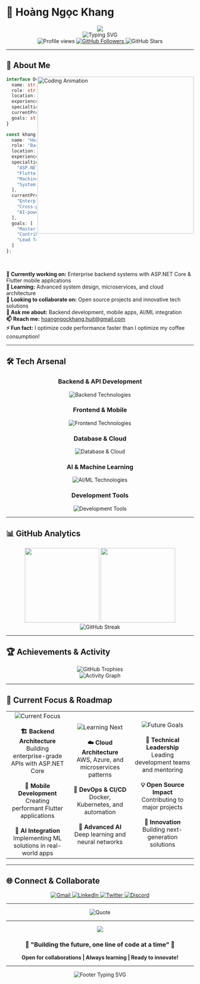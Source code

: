 # 🚀 Hoàng Ngọc Khang

<div align="center">
  <img src="https://capsule-render.vercel.app/api?type=waving&color=gradient&customColorList=6&height=300&section=header&text=Backend%20Developer&fontSize=60&fontColor=fff&animation=fadeIn&fontAlignY=30&desc=Building%20the%20future%20with%20code&descSize=20&descAlignY=50"/>
</div>

<div align="center">
  <img src="https://readme-typing-svg.herokuapp.com?font=Fira+Code&weight=600&size=28&duration=3000&pause=1000&color=00D4FF&center=true&vCenter=true&width=800&height=80&lines=💻+Backend+Developer+%7C+AI+Enthusiast;🔥+Building+Scalable+Solutions;🌟+Open+Source+Contributor;⚡+Performance+Optimization+Expert" alt="Typing SVG" />
</div>

<div align="center">
  <img src="https://komarev.com/ghpvc/?username=HoangNgocKhang2004&label=Profile%20Views&color=00d4ff&style=for-the-badge" alt="Profile views" />
  <a href="https://github.com/HoangNgocKhang2004">
    <img src="https://img.shields.io/github/followers/HoangNgocKhang2004?label=Followers&style=for-the-badge&color=00d4ff&logo=github&logoColor=white" alt="GitHub Followers"/>
  </a>
  <img src="https://img.shields.io/github/stars/HoangNgocKhang2004?style=for-the-badge&color=ff6b6b&logo=github&logoColor=white" alt="GitHub Stars"/>
</div>

---

## 🎯 **About Me**

<img align="right" alt="Coding Animation" width="420" src="https://raw.githubusercontent.com/abhisheknaiidu/abhisheknaiidu/master/code.gif">

```typescript
interface Developer {
  name: string;
  role: string;
  location: string;
  experience: string;
  specialties: string[];
  currentProjects: string[];
  goals: string[];
}

const khang: Developer = {
  name: "Hoàng Ngọc Khang",
  role: "Backend Developer & AI Enthusiast",
  location: "Ho Chi Minh City, Vietnam 🇻🇳",
  experience: "Building scalable solutions",
  specialties: [
    "ASP.NET Core Architecture",
    "Flutter Development",
    "Machine Learning Integration",
    "System Design"
  ],
  currentProjects: [
    "Enterprise Backend Systems",
    "Cross-platform Mobile Apps",
    "AI-powered Solutions"
  ],
  goals: [
    "Master Cloud Architecture",
    "Contribute to Open Source",
    "Lead Technical Teams"
  ]
};
```

<br clear="right"/>

**🔭 Currently working on:** Enterprise backend systems with ASP.NET Core & Flutter mobile applications  
**🌱 Learning:** Advanced system design, microservices, and cloud architecture  
**👯 Looking to collaborate on:** Open source projects and innovative tech solutions  
**💬 Ask me about:** Backend development, mobile apps, AI/ML integration  
**📫 Reach me:** [hoangngockhang.huit@gmail.com](mailto:hoangngockhang.huit@gmail.com)  
**⚡ Fun fact:** I optimize code performance faster than I optimize my coffee consumption!

---

## 🛠️ **Tech Arsenal**

<div align="center">

### **Backend & API Development**
<img src="https://skillicons.dev/icons?i=dotnet,cs,python,nodejs,flask,fastapi,express&theme=dark" alt="Backend Technologies"/>

### **Frontend & Mobile**
<img src="https://skillicons.dev/icons?i=flutter,dart,react,js,ts,html,css,tailwind&theme=dark" alt="Frontend Technologies"/>

### **Database & Cloud**
<img src="https://skillicons.dev/icons?i=mysql,postgresql,mongodb,firebase,azure,aws,docker&theme=dark" alt="Database & Cloud"/>

### **AI & Machine Learning**
<img src="https://skillicons.dev/icons?i=tensorflow,pytorch,python,opencv&theme=dark" alt="AI/ML Technologies"/>

### **Development Tools**
<img src="https://skillicons.dev/icons?i=git,github,vscode,androidstudio,postman,linux&theme=dark" alt="Development Tools"/>

</div>

---

## 📊 **GitHub Analytics**

<div align="center">
  <img height="200em" src="https://github-readme-stats.vercel.app/api?username=HoangNgocKhang2004&show_icons=true&theme=react&include_all_commits=true&count_private=true&border_radius=20&hide_border=true&bg_color=0D1117&title_color=00d4ff&icon_color=ff6b6b&text_color=ffffff&ring_color=00d4ff"/>
  <img height="200em" src="https://github-readme-stats.vercel.app/api/top-langs/?username=HoangNgocKhang2004&layout=compact&langs_count=8&theme=react&border_radius=20&hide_border=true&bg_color=0D1117&title_color=00d4ff&text_color=ffffff"/>
</div>

<div align="center">
  <img src="https://github-readme-streak-stats.herokuapp.com/?user=HoangNgocKhang2004&theme=react&hide_border=true&border_radius=20&ring=00d4ff&fire=ff6b6b&currStreakLabel=00d4ff&background=0D1117" alt="GitHub Streak"/>
</div>

---

## 🏆 **Achievements & Activity**

<div align="center">
  <img src="https://github-profile-trophy.vercel.app/?username=HoangNgocKhang2004&theme=discord&no-frame=true&no-bg=true&margin-w=4&column=7" alt="GitHub Trophies"/>
</div>

<div align="center">
  <img src="https://github-readme-activity-graph.vercel.app/graph?username=HoangNgocKhang2004&theme=react-dark&bg_color=0D1117&color=00d4ff&line=ff6b6b&point=00d4ff&area=true&hide_border=true&border_radius=20" alt="Activity Graph"/>
</div>

---

## 🎯 **Current Focus & Roadmap**

<div align="center">
  <table>
    <tr>
      <td align="center" width="33%">
        <img src="https://img.shields.io/badge/-🔥_Current_Focus-00d4ff?style=for-the-badge&labelColor=0D1117" alt="Current Focus"/>
        <br><br>
        <strong>🏗️ Backend Architecture</strong><br>
        Building enterprise-grade APIs with ASP.NET Core<br><br>
        <strong>📱 Mobile Development</strong><br>
        Creating performant Flutter applications<br><br>
        <strong>🤖 AI Integration</strong><br>
        Implementing ML solutions in real-world apps
      </td>
      <td align="center" width="33%">
        <img src="https://img.shields.io/badge/-🚀_Learning_Next-ff6b6b?style=for-the-badge&labelColor=0D1117" alt="Learning Next"/>
        <br><br>
        <strong>☁️ Cloud Architecture</strong><br>
        AWS, Azure, and microservices patterns<br><br>
        <strong>🔧 DevOps & CI/CD</strong><br>
        Docker, Kubernetes, and automation<br><br>
        <strong>🧠 Advanced AI</strong><br>
        Deep learning and neural networks
      </td>
      <td align="center" width="33%">
        <img src="https://img.shields.io/badge/-🎯_Future_Goals-4ecdc4?style=for-the-badge&labelColor=0D1117" alt="Future Goals"/>
        <br><br>
        <strong>🌟 Technical Leadership</strong><br>
        Leading development teams and mentoring<br><br>
        <strong>💡 Open Source Impact</strong><br>
        Contributing to major projects<br><br>
        <strong>🚀 Innovation</strong><br>
        Building next-generation solutions
      </td>
    </tr>
  </table>
</div>

---

## 🌐 **Connect & Collaborate**

<div align="center">
  <a href="mailto:hoangngockhang.huit@gmail.com">
    <img src="https://img.shields.io/badge/Gmail-D14836?style=for-the-badge&logo=gmail&logoColor=white&labelColor=0D1117" alt="Gmail"/>
  </a>
  <a href="https://linkedin.com/in/your-profile">
    <img src="https://img.shields.io/badge/LinkedIn-0077B5?style=for-the-badge&logo=linkedin&logoColor=white&labelColor=0D1117" alt="LinkedIn"/>
  </a>
  <a href="https://twitter.com/your-handle">
    <img src="https://img.shields.io/badge/Twitter-1DA1F2?style=for-the-badge&logo=twitter&logoColor=white&labelColor=0D1117" alt="Twitter"/>
  </a>
  <a href="https://discord.com/users/your-id">
    <img src="https://img.shields.io/badge/Discord-7289DA?style=for-the-badge&logo=discord&logoColor=white&labelColor=0D1117" alt="Discord"/>
  </a>
</div>

---

<div align="center">
  <img src="https://quotes-github-readme.vercel.app/api?type=horizontal&theme=tokyonight&border=true&quote=Code%20is%20poetry%20written%20in%20logic&author=Hoàng%20Ngọc%20Khang" alt="Quote"/>
</div>

---

<div align="center">
  <img src="https://capsule-render.vercel.app/api?type=waving&color=gradient&customColorList=6&height=200&section=footer&text=Thanks%20for%20visiting!&fontSize=30&fontColor=fff&animation=fadeIn&desc=Let's%20innovate%20together&descSize=16&descAlignY=70"/>
</div>

<div align="center">
  <h3>🌟 "Building the future, one line of code at a time" 🌟</h3>
  <p><strong>Open for collaborations | Always learning | Ready to innovate!</strong></p>
</div>

---

<div align="center">
  <img src="https://readme-typing-svg.herokuapp.com?font=Fira+Code&size=18&duration=3000&pause=1000&color=00D4FF&center=true&vCenter=true&width=600&height=60&lines=💫+Thanks+for+visiting+my+profile!;🤝+Let's+connect+and+build+together!;🚀+Always+ready+for+new+challenges!" alt="Footer Typing SVG" />
</div>
